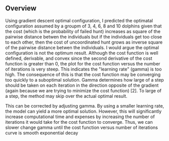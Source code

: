 ## Overview
Using gradient descent optimal configuration, I predicted the optimatal configuration assumed by a groupm of 3, 4, 6, 8 and 10 dolphins given that the cost (which is the probability of failed hunt) increases as square of the pairwise distance betwen the individuals but if the individuals get too close to each other, then the cost of uncoordinated hunt grows as inverse square of the pairwise distance betwen the individuals. 
I would argue the optimal configuration is not the optimum result. Although the cost function is well defined, derivable, and convex since the second derivative of the cost function is greater than 0, the plot for the cost function versus the number of iterations is very steep. This indicates the "learning rate" (gamma) is too high. The consequence of this is that the cost function may be converging too quickly to a suboptimal solution. Gamma determines how large of a step should be taken on each iteration in the direction opposite of the gradient (again because we are trying to minimize the cost function) [2]. To large of a step, the method may skip over the actual optimal result.

This can be corrected by adjusting gamma. By using a smaller learning rate, the model can yield a more optimal solution. However, this will significantly increase computational time and expenses by increasing the number of iterations it would take for the cost function to converge. Thus, we can slower change gamma until the cost function versus number of iterations curve is smooth exponential decay
